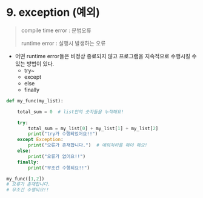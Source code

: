 #  9. exception (예외)
> compile time error : 문법오류 
>
> runtime error : 실행시 발생하는 오류

* 어떤 runtime error들은 비정상 종료되지 않고 프로그램을 지속적으로 수행시킬 수 있는 방법이 있다.
  * try~
  * except
  * else
  *  finally

```python
def my_func(my_list):

    total_sum = 0  # list안의 숫자들을 누적해요!

    try:
        total_sum = my_list[0] + my_list[1] + my_list[2]
        print("try가 수행되었어요!!")
    except Exception:
        print("오류가 존재합니다.")  # 예외처리를 해야 해요!
    else:
        print("오류가 없어요!!")
    finally:
        print("무조건 수행되요!!")

my_func([1,2])
# 오류가 존재합니다.
# 무조건 수행되요!!
```